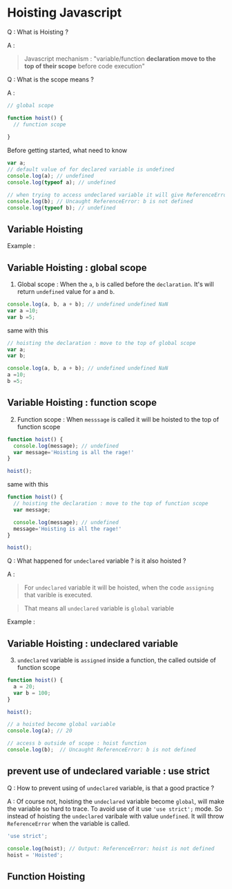 # Hoisting Javascript


Q : What is Hoisting ?

A :

> Javascript mechanism : "variable/function **declaration move to the top of their scope** before code execution"


Q : What is the scope means ?

A :

```js
// global scope

function hoist() {
  // function scope
  
}
```

Before getting started, what need to know

```js
var a;
// default value of for declared variable is undefined
console.log(a); // undefined
console.log(typeof a); // undefined

// when trying to access undeclared variable it will give ReferenceError
console.log(b); // Uncaught ReferenceError: b is not defined
console.log(typeof b); // undefined
```

## Variable Hoisting


Example :

## Variable Hoisting : global scope

1. Global scope : When the `a`, `b` is called before the `declaration`. It's will return `undefined` value for `a` and `b`.

```js
console.log(a, b, a + b); // undefined undefined NaN
var a =10;
var b =5;
```

same with this

```js
// hoisting the declaration : move to the top of global scope
var a;
var b;

console.log(a, b, a + b); // undefined undefined NaN
a =10;
b =5;
```

## Variable Hoisting : function scope

2. Function scope : When `messsage` is called it will be hoisted to the top of function scope

```js
function hoist() {
  console.log(message); // undefined
  var message='Hoisting is all the rage!'
}

hoist();
```

same with this

```js
function hoist() {
  // hoisting the declaration : move to the top of function scope
  var message;

  console.log(message); // undefined
  message='Hoisting is all the rage!'
}

hoist();
```


Q : What happened for `undeclared` variable ? is it also hoisted ?

A :

> For `undeclared` variable it will be hoisted, when the code `assigning` that varible is executed.

> That means all `undeclared` variable is `global` variable

Example :

## Variable Hoisting : undeclared variable

3. `undeclared` variable is `assigned` inside a function, the called outside of function scope

```js
function hoist() {
  a = 20;
  var b = 100;
}

hoist();

// a hoisted become global variable
console.log(a); // 20

// access b outside of scope : hoist function
console.log(b);  // Uncaught ReferenceError: b is not defined
```

## prevent use of undeclared variable : use strict

Q : How to prevent using of `undeclared` variable, is that a good practice ?

A : Of course not, hoisting the `undeclared` variable become `global`, will make the variable so hard to trace. To avoid use of it use `'use strict';` mode. So instead of hoisting the `undeclared` varibale with value `undefined`. It will throw `ReferenceError` when the variable is called.

```js
'use strict';

console.log(hoist); // Output: ReferenceError: hoist is not defined
hoist = 'Hoisted'; 
```

## Function Hoisting

